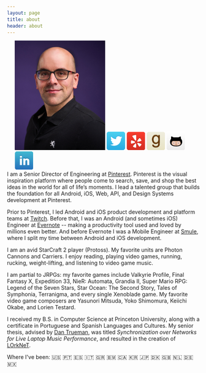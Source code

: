 ```yaml
---
layout: page
title: about
header: about
---
```


<div style="float: right; padding-left: 20px;">
	<img src="/assets/images/mark.png" width="236" height="286">
	<a href="https://twitter.com/markmcerqueira"><img class="icon" src="/assets/images/webicons/webicon-twitter.png" alt="Twitter"/></a>
	<a href="http://www.yelp.com/user_details?userid=V4unpKMFq8kSHDMw2UW9rQ"><img class="icon" src="/assets/images/webicons/webicon-yelp.png" alt="Yelp"/></a>
	<a href="https://www.goodreads.com/user/show/5555727-mark-cerqueira"><img class="icon" src="/assets/images/webicons/webicon-goodreads.png" alt="GoodReads"/></a>
	<a href="https://github.com/markcerqueira"><img class="icon" src="/assets/images/webicons/webicon-github.png" alt="GitHub"/></a>
	<a href="http://www.linkedin.com/in/markcerqueira/"><img class="icon" src="/assets/images/webicons/webicon-linkedin.png" alt="LinkedIn"/></a>
</div>

I am a Senior Director of Engineering at [Pinterest][8].
Pinterest is the visual inspiration platform where people come to search, save, and shop the best ideas in the world for all of life’s moments.
I lead a talented group that builds the foundation for all Android, iOS, Web, API, and Design Systems development at Pinterest.

Prior to Pinterest, I led Android and iOS product development and platform teams at [Twitch][7].
Before that, I was an Android (and sometimes iOS) Engineer at [Evernote][6] -- making a productivity tool used and loved by millions even better.
And before Evernote I was a Mobile Engineer at [Smule][5], where I split my time between Android and iOS development.
<!-- I also led Smule's world-class food and culture program. -->

I am an avid StarCraft 2 player (Protoss). My favorite units are Photon Cannons and Carriers.
I enjoy reading, playing video games, running, rucking, weight-lifting, and listening to video game music.
<!-- I was formerly an active member of the [San Francisco Kendo Dojo][1] and [Stanford Kendo Club][2] but taking a break now to focus on being a good dad. --> <!-- , and currently hold the rank of Kendo 1 Kyu. -->
I am partial to JRPGs: my favorite games include Valkyrie Profile, Final Fantasy X, Expedition 33, NieR: Automata, Grandia II, Super Mario RPG: Legend of the Seven Stars, Star Ocean: The Second Story, Tales of Symphonia, Terranigma, and every single Xenoblade game.
My favorite video game composers are Yasunori Mitsuda, Yoko Shimomura, Keiichi Okabe, and Lorien Testard.

I received my B.S. in Computer Science at Princeton University, along with a certificate in Portuguese and Spanish Languages and Cultures.
My senior thesis, advised by [Dan Trueman][3], was titled *Synchronization over Networks for Live Laptop Music Performance*, and resulted in the creation of [LOrkNeT][4].

Where I've been:
🇺🇸 <!-- Country of birth -->
🇵🇹 <!-- Country of parents' birth -->
🇪🇸 <!-- Parents' birthplace is very close to Spain -->
🇮🇹 <!-- High school AP English trip in Spring 2006 -->
🇬🇷 <!-- High school AP English trip in Spring 2006 -->
🇧🇲 <!-- Princeton Marine Biology Summer 2008, family vacation in Summer 2018 -->
🇨🇦 <!-- Vyenna's wedding in 2012 -->
🇰🇷 <!-- NIME Daejong, Spring 2013 -->
🇯🇵 <!-- Evernote in Japan + 16th World Kendo Championship, Spring 2015 -->
🇩🇰 <!-- NIME 2018 in Copenhagen, Spring 2017 -->
🇬🇧 <!-- Europe Trip, Summer 2018 -->
🇳🇱 <!-- Europe Trip, Summer 2018 -->
🇩🇪 <!-- Europe Trip, Summer 2018 -->
🇲🇽 <!-- CDMX Engineering Onsite, December 2023 -->

[1]: http://sanfranciscokendo.org/
[2]: http://kendo.stanford.edu/
[3]: http://www.manyarrowsmusic.com/
[4]: http://lorknet.cs.princeton.edu/
[5]: http://www.smule.com/
[6]: http://www.evernote.com/
[7]: https://www.twitch.tv/
[8]: https://www.pinterest.com/
